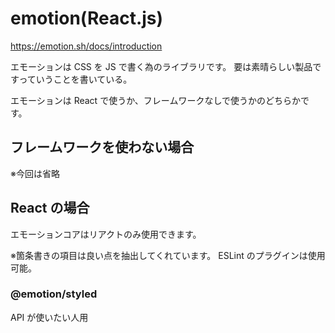 # emotion(React.js)

https://emotion.sh/docs/introduction

エモーションは CSS を JS で書く為のライブラリです。
要は素晴らしい製品ですっていうことを書いている。

エモーションは React で使うか、フレームワークなしで使うかのどちらかです。

## フレームワークを使わない場合

※今回は省略

## React の場合

エモーションコアはリアクトのみ使用できます。

※箇条書きの項目は良い点を抽出してくれています。
ESLint のプラグインは使用可能。

### @emotion/styled

API が使いたい人用
